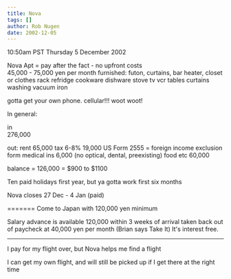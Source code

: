 ```yaml
---
title: Nova
tags: []
author: Rob Nugen
date: 2002-12-05
---
```


<p class=date>10:50am PST Thursday 5 December 2002</p>

Nova Apt = pay after the fact   - no upfront costs  
45,000 - 75,000 yen per month
  furnished: futon, curtains, bar heater, closet or clothes rack
refridge cookware dishware stove
tv vcr tables curtains
washing vacuum
iron

gotta get your own phone.  cellular!!!  woot woot!


In general:

in  
276,000

out:
rent         65,000
tax   6-8%   19,000
US Form 2555 = foreign income exclusion form
medical ins  6,000  (no optical, dental, preexisting)
food etc     60,000

balance = 126,000 = $900 to $1100

Ten paid holidays first year, but ya gotta work first six months

Nova closes 27 Dec - 4 Jan (paid)

=======
Come to Japan with 120,000 yen minimum

Salary advance is available 120,000 within 3 weeks of arrival
taken back out of paycheck at 40,000 yen per month (Brian says Take
It)
It's interest free.

-----  

I pay for my flight over, but Nova helps me find a flight

I can get my own flight, and will still be picked up if I get there at
the right time

